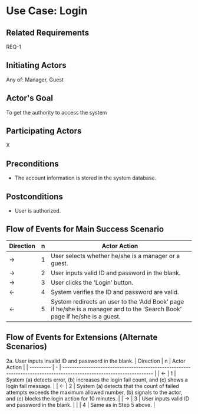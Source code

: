 # Use Case: Login

## **Related Requirements**

REQ-1

## **Initiating Actors**

Any of: Manager, Guest

## **Actor's Goal**

To get the authority to access the system

## **Participating Actors**

X

## **Preconditions**

- The account information is stored in the system database.

## **Postconditions**

- User is authorized.

## Flow of Events for Main Success Scenario
| Direction | n | Actor Action                                                                                                         |
| --------- | - | -------------------------------------------------------------------------------------------------------------------- |
| →         | 1 | User selects whether he/she is a manager or a guest. |
| →         | 2 | User inputs valid ID and password in the blank. |
| →         | 3 | User clicks the 'Login’ button. |
| ←         | 4 | System verifies the ID and password are valid. |
| ←         | 5 | System redirects an user to the ‘Add Book’ page if he/she is a manager and to the ‘Search Book’ page if he/she is a guest. |

## Flow of Events for Extensions (Alternate Scenarios)
2a. User inputs invalid ID and password in the blank.
| Direction | n | Actor Action                                                                                                         |
| --------- | - | -------------------------------------------------------------------------------------------------------------------- |
| ←         | 1 | System (a) detects error, (b) increases the login fail count, and (c) shows a login fail message. |
| ←         | 2 | System (a) detects that the count of failed attempts exceeds the maximum allowed number, (b) signals to the actor, and (c) blocks the login action for 10 minutes. |
| →         | 3 | User inputs valid ID and password in the blank. |
|           | 4 | Same as in Step 5 above. |
